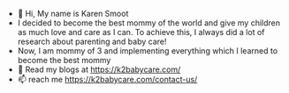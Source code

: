 - 👋 Hi, My name is Karen Smoot
- I decided to become the best mommy of the world and give my children as much love and care as I can. To achieve this, I always did a lot of research about parenting and baby care!
- Now, I am mommy of 3 and implementing everything which I learned to become the best mommy
- 💞️ Read my blogs at https://k2babycare.com/
- 📫 reach me https://k2babycare.com/contact-us/

<!---
K2BabyCare/K2BabyCare is a ✨ special ✨ repository because its `README.md` (this file) appears on your GitHub profile.
You can click the Preview link to take a look at your changes.
--->
